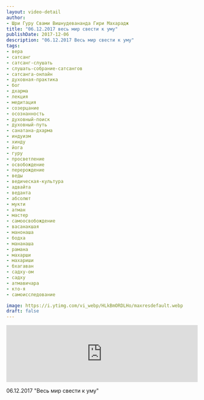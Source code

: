 ```yaml
---
layout: video-detail
author:
- Шри Гуру Свами Вишнудевананда Гири Махарадж
title: "06.12.2017 весь мир свести к уму"
publishDate: 2017-12-06
description: "06.12.2017 Весь мир свести к уму"
tags: 
- вера
- сатсанг
- сатсанг-слушать
- слушать-собрание-сатсангов
- сатсанга-онлайн
- духовная-практика
- бог
- дхарма
- лекция
- медитация
- созерцание
- осознанность
- духовный-поиск
- духовный-путь
- санатана-дхарма
- индуизм
- хинду
- йога
- гуру
- просветление
- освобождение
- перерождение
- веды
- ведическая-культура
- адвайта
- веданта
- абсолют
- мукти
- атман
- мастер
- самоосвобождение
- васанакшая
- манонаша
- бодха
- мананаша
- рамана
- махарши
- махариши
- бхагаван
- садху-ом
- садху
- атмавичара
- кто-я
- самоисследование

image: https://i.ytimg.com/vi_webp/HLkBmORDLHo/maxresdefault.webp
draft: false
---
```


<iframe width="100%" src="https://www.youtube.com/embed/HLkBmORDLHo" frameborder="0" allowfullscreen=""></iframe> 

 06.12.2017 "Весь мир свести к уму"

  

 